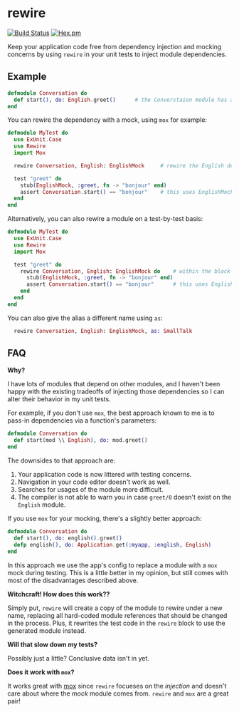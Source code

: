 rewire
===

[![Build Status](https://travis-ci.org/stephanos/rewire.svg?branch=master)](https://travis-ci.org/stephanos/rewire)
[![Hex.pm](https://img.shields.io/hexpm/v/rewire.svg)](https://hex.pm/packages/rewire)

Keep your application code free from dependency injection and mocking concerns by using `rewire` in your unit tests to inject module dependencies.

## Example

```elixir
defmodule Conversation do
  def start(), do: English.greet()      # the Converstaion module has a hard-wired dependency on the English module
end
```

You can rewire the dependency with a mock, using `mox` for example:

```elixir
defmodule MyTest do
  use ExUnit.Case
  use Rewire
  import Mox

  rewire Conversation, English: EnglishMock     # rewire the English dependency to the EnglishMock module (defined elsewhere)

  test "greet" do
    stub(EnglishMock, :greet, fn -> "bonjour" end)
    assert Conversation.start() == "bonjour"    # this uses EnglishMock now!
  end
end
```

Alternatively, you can also rewire a module on a test-by-test basis:

```elixir
defmodule MyTest do
  use ExUnit.Case
  use Rewire
  import Mox

  test "greet" do
    rewire Conversation, English: EnglishMock do    # within the block it is rewired
      stub(EnglishMock, :greet, fn -> "bonjour" end)
      assert Conversation.start() == "bonjour"      # this uses EnglishMock now!
    end
  end
end
```

You can also give the alias a different name using `as`:

```elixir
  rewire Conversation, English: EnglishMock, as: SmallTalk
```

## FAQ

**Why?**

I have lots of modules that depend on other modules, and I haven't been happy with the existing tradeoffs of injecting those dependencies so I can alter their behavior in my unit tests.

For example, if you don't use `mox`, the best approach known to me is to pass-in dependencies via a function's parameters:

```elixir
defmodule Conversation do
  def start(mod \\ English), do: mod.greet()
end
```

The downsides to that approach are:

  1) Your application code is now littered with testing concerns.
  2) Navigation in your code editor doesn't work as well.
  3) Searches for usages of the module more difficult.
  4) The compiler is not able to warn you in case `greet/0` doesn't exist on the `English` module.

If you use `mox` for your mocking, there's a slightly better approach:

```elixir
defmodule Conversation do
  def start(), do: english().greet()
  defp english(), do: Application.get(:myapp, :english, English)
end
```

In this approach we use the app's config to replace a module with a `mox` mock during testing. This is a little better in my opinion, but still comes with most of the disadvantages described above.

**Witchcraft! How does this work??**

Simply put, `rewire` will create a copy of the module to rewire under a new name, replacing all hard-coded module references that should be changed in the process. Plus, it rewrites the test code in the `rewire` block to use the generated module instead.

**Will that slow down my tests?**

Possibly just a little? Conclusive data isn't in yet.

**Does it work with `mox`?**

It works great with [mox](https://github.com/dashbitco/mox) since `rewire` focueses on the _injection_ and doesn't care about where the _mock_ module comes from. `rewire` and `mox` are a great pair!
